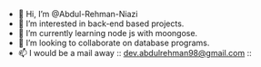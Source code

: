 - 👋 Hi, I’m @Abdul-Rehman-Niazi
- 👀 I’m interested in back-end based projects.
- 🌱 I’m currently learning node js with moongose.
- 💞️ I’m looking to collaborate on database programs.
- 📫 I would be a mail away :: dev.abdulrehman98@gmail.com ::

<!---
Abdul-Rehman-Niazi/Abdul-Rehman-Niazi is a ✨ special ✨ repository because its `README.md` (this file) appears on your GitHub profile.
You can click the Preview link to take a look at your changes.
--->
